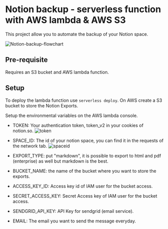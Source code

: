 # Notion backup - serverless function with AWS lambda & AWS S3 
This project allow you to automate the backup of your Notion space.

![Notion-backup-flowchart](https://user-images.githubusercontent.com/40322270/96321283-25d4e900-1015-11eb-953f-cea61c61eb8c.png)
## Pre-requisite
Requires an S3 bucket and AWS lambda function.
## Setup
To deploy the lambda function use ```serverless deploy```.
On AWS create a S3 bucket to store the Notion Exports.

Setup the environmental variables on the AWS lambda console.
- TOKEN: Your authentication token, token_v2 in your cookies of notion.so.
![token](https://user-images.githubusercontent.com/40322270/96336587-3458ea00-1081-11eb-81c4-1b004f974c5e.png)

- SPACE_ID: The id of your notion space, you can find it in the requests of the network tab.
![spaceid](https://user-images.githubusercontent.com/40322270/96336585-328f2680-1081-11eb-84b3-d7f2b1b2cae5.png)

- EXPORT_TYPE: put "markdown", it is possible to export to html and pdf (enterprise) as well but markdown is the best.
- BUCKET_NAME: the name of the bucket where you want to store the exports.
- ACCESS_KEY_ID: Access key id of IAM user for the bucket access.
- SECRET_ACCESS_KEY: Secret Access key of IAM user for the bucket access.
- SENDGRID_API_KEY: API Key for sendgrid (email service).
- EMAIL: The email you want to send the message everyday.
